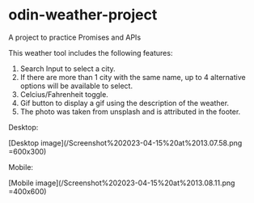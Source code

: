 # odin-weather-project
A project to practice Promises and APIs

This weather tool includes the following features:

1. Search Input to select a city.
2. If there are more than 1 city with the same name, up to 4 alternative options will be available to select.
3. Celcius/Fahrenheit toggle.
4. Gif button to display a gif using the description of the weather.
5. The photo was taken from unsplash and is attributed in the footer.

Desktop:

[Desktop image](/Screenshot%202023-04-15%20at%2013.07.58.png =600x300)

Mobile:

[Mobile image](/Screenshot%202023-04-15%20at%2013.08.11.png =400x600)